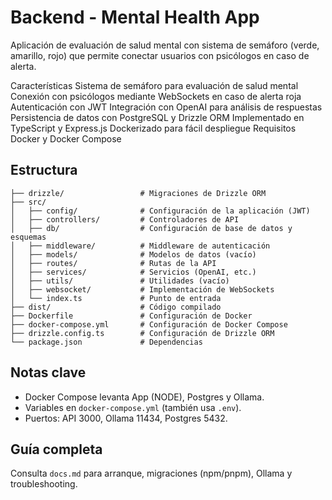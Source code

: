 # Backend - Mental Health App
Aplicación de evaluación de salud mental con sistema de semáforo (verde, amarillo, rojo) que permite conectar usuarios con psicólogos en caso de alerta.

Características
Sistema de semáforo para evaluación de salud mental
Conexión con psicólogos mediante WebSockets en caso de alerta roja
Autenticación con JWT
Integración con OpenAI para análisis de respuestas
Persistencia de datos con PostgreSQL y Drizzle ORM
Implementado en TypeScript y Express.js
Dockerizado para fácil despliegue
Requisitos
Docker y Docker Compose

## Estructura
```
├── drizzle/                 # Migraciones de Drizzle ORM
├── src/
│   ├── config/              # Configuración de la aplicación (JWT)
│   ├── controllers/         # Controladores de API
│   ├── db/                  # Configuración de base de datos y esquemas
│   ├── middleware/          # Middleware de autenticación
│   ├── models/              # Modelos de datos (vacío)
│   ├── routes/              # Rutas de la API
│   ├── services/            # Servicios (OpenAI, etc.)
│   ├── utils/               # Utilidades (vacío)
│   ├── websocket/           # Implementación de WebSockets
│   └── index.ts             # Punto de entrada
├── dist/                    # Código compilado
├── Dockerfile               # Configuración de Docker
├── docker-compose.yml       # Configuración de Docker Compose
├── drizzle.config.ts        # Configuración de Drizzle ORM
└── package.json             # Dependencias
```

## Notas clave
- Docker Compose levanta App (NODE), Postgres y Ollama.
- Variables en `docker-compose.yml` (también usa `.env`).
- Puertos: API 3000, Ollama 11434, Postgres 5432.

## Guía completa
Consulta `docs.md` para arranque, migraciones (npm/pnpm), Ollama y troubleshooting. 
